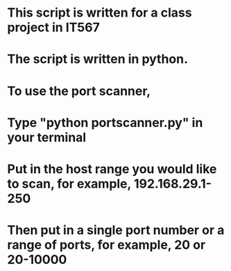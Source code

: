 # This script is written for a class project in IT567
# 
# The script is written in python. 
#
# To use the port scanner, 
# Type "python portscanner.py" in your terminal
# Put in the host range you would like to scan, for example, 192.168.29.1-250
# Then put in a single port number or a range of ports, for example, 20 or 20-10000

